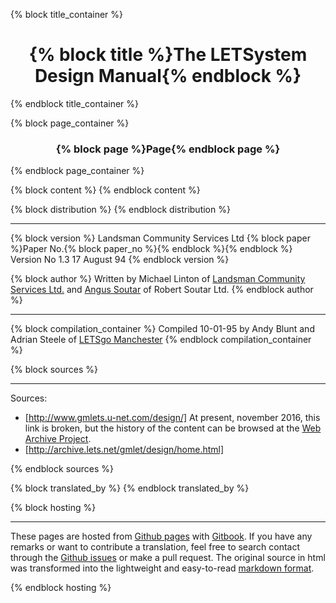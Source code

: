 {% block title_container %}
<center><h1>{% block title %}The LETSystem Design Manual{% endblock %}</h1></center>
{% endblock title_container %}

{% block page_container %}
<center><h3>{% block page %}Page{% endblock page %}</h3></center>
{% endblock page_container %}

{% block content %}
{% endblock content %}

{% block distribution %}
{% endblock distribution %}

---

{% block version %}
Landsman Community Services Ltd {% block paper %}Paper No.{% block paper_no %}{% endblock %}{% endblock %} Version No 1.3 17 August 94
{% endblock version %}

{% block author %}
Written by Michael Linton of <A HREF = "../explore/lcs.html">Landsman Community Services Ltd.</A> and <A HREF = "mailto:rsl@letsgo.u-net.com">Angus Soutar</A> of Robert Soutar Ltd.
{% endblock author %}

---

{% block compilation_container %}
Compiled 10-01-95 by Andy Blunt and Adrian Steele of <A HREF = "mailto:rsl@letsgo.u-net.com">LETSgo Manchester</A>
{% endblock compilation_container %}

{% block sources %}

---

Sources:

* [http://www.gmlets.u-net.com/design/]
At present, november 2016, this link is broken, but the history of the content can be browsed
at the [Web Archive Project](https://web.archive.org/web/20130510203518/http://www.gmlets.u-net.com/design/).
* [http://archive.lets.net/gmlet/design/home.html]

{% endblock sources %}

{% block translated_by %}
{% endblock translated_by %}

{% block hosting %}

---

These pages are hosted from [Github pages](https://github.com/eeemarv/letsystem-design-manual) with [Gitbook](https://www.gitbook.com/).
If you have any remarks or want to contribute a translation, feel free to search contact through the [Github issues](https://github.com/eeemarv/lm/issues) or make a pull request.
The original source in html was transformed into the lightweight and easy-to-read [markdown format](https://guides.github.com/features/mastering-markdown/).

{% endblock hosting %}




